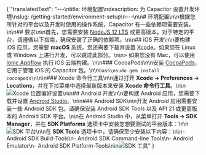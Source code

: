 {
  "translatedText": "---\ntitle: 环境配置\ndescription: 为 Capacitor 设置开发环境\nslug: /getting-started/environment-setup\n---\n\n# 环境配置\n\n根据您所针对的平台以及开发时使用的操作系统，Capacitor 有一些依赖项需要安装。\n\n## 要求\n\n首先，您需要安装 [NodeJS 12 LTS](https://nodejs.org) 或更高版本。对于特定的平台，请遵循以下指南，确保安装了正确的依赖项。\n\n## iOS 开发\n\n要构建 iOS 应用，您需要 **macOS** 系统。您还需要下载并设置 [Xcode](https://developer.apple.com/xcode/)。如果您在 Linux 或 Windows 上进行开发，可以跳过此部分。\n\n> 如果您没有 Mac，可以使用 [Ionic Appflow](http://ionicframework.com/appflow) 执行 iOS 云端构建。\n\n### CocoaPods\n\n安装 [CocoaPods](https://cocoapods.org/)，它用于管理 iOS 的 Capacitor 包。\n\n```bash\nsudo gem install cocoapods\n```\n\n### Xcode 命令行工具\n\n通过打开 **Xcode -> Preferences -> Locations**，并在下拉菜单中选择最新版本来安装 **Xcode 命令行工具**。\n\n![Xcode 位置偏好设置](../../../../static/img/v3/docs/ios/xcode-preferences-location.png)\n\n## Android 开发\n\n要构建 Android 应用，您需要下载并设置 [Android Studio](https://developer.android.com/studio/index.html)。\n\n### Android SDK\n\n开发 Android 应用需要安装一些 Android SDK 包。请确保安装 Android SDK Tools 以及 API 21 或更高版本的 Android SDK 平台。\n\n在 Android Studio 中，从菜单打开 **Tools -> SDK Manager**，并在 **SDK Platforms** 选项卡中安装您想要测试的平台版本：\n\n![SDK 平台](../../../../static/img/v3/docs/android/sdk-platforms.png)\n\n在 **SDK Tools** 选项卡中，请确保至少安装以下内容：\n\n- Android SDK Build-Tools\n- Android SDK Command-line Tools\n- Android Emulator\n- Android SDK Platform-Tools\n\n![SDK 工具](../../../../static/img/v3/docs/android/sdk-tools.png)"
}